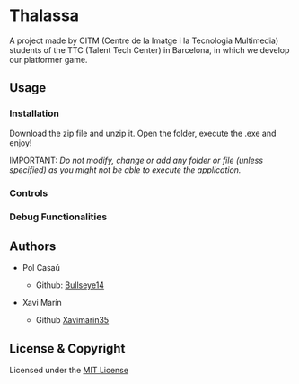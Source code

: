 # Thalassa
A project made by CITM (Centre de la Imatge i la Tecnologia Multimedia) students of the TTC (Talent Tech Center) in Barcelona, in which we develop our platformer game.

## Usage
### Installation
Download the zip file and unzip it. Open the folder, execute the .exe and enjoy!

IMPORTANT: *Do not modify, change or add any folder or file (unless specified) as you might not be able to execute the application.*

### Controls

### Debug Functionalities


## Authors
* Pol Casaú
  - Github: [Bullseye14](https://github.com/Bullseye14)
  
* Xavi Marín
  - Github [Xavimarin35](https://github.com/xavimarin35)
  
## License & Copyright
Licensed under the [MIT License](LICENSE)
